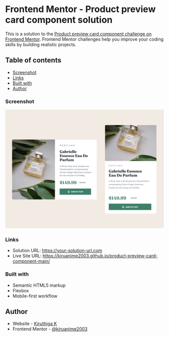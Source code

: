 # Frontend Mentor - Product preview card component solution

This is a solution to the [Product preview card component challenge on Frontend Mentor](https://www.frontendmentor.io/challenges/product-preview-card-component-GO7UmttRfa). Frontend Mentor challenges help you improve your coding skills by building realistic projects. 

## Table of contents

- [Screenshot](#screenshot)
- [Links](#links)
- [Built with](#built-with)
- [Author](#author)

### Screenshot

![](./screenshot.png)

### Links

- Solution URL: https://your-solution-url.com
- Live Site URL: https://kiruanime2003.github.io/product-preview-card-component-main/

### Built with

- Semantic HTML5 markup
- Flexbox
- Mobile-first workflow

## Author

- Website - [Kiruthiga K](https://kiruanime2003.gitlab.io/)
- Frontend Mentor - [@kiruanime2003](https://www.frontendmentor.io/profile/kiruanime2003)

